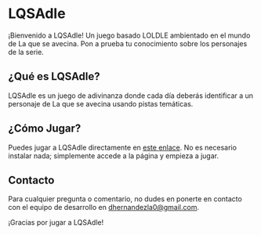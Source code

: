 # LQSAdle
¡Bienvenido a LQSAdle! Un juego basado LOLDLE ambientado en el mundo de La que se avecina. Pon a prueba tu conocimiento sobre los personajes de la serie.

## ¿Qué es LQSAdle?
LQSAdle es un juego de adivinanza donde cada día deberás identificar a un personaje de La que se avecina usando pistas temáticas.

## ¿Cómo Jugar?
Puedes jugar a LQSAdle directamente en [este enlace](https://davidhern0.github.io/LQSAdle/). No es necesario instalar nada; simplemente accede a la página y empieza a jugar.

## Contacto
Para cualquier pregunta o comentario, no dudes en ponerte en contacto con el equipo de desarrollo en dhernandezla0@gmail.com.

¡Gracias por jugar a LQSAdle!